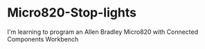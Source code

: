 # Micro820-Stop-lights
I'm learning to program an Allen Bradley Micro820 with Connected Components Workbench
